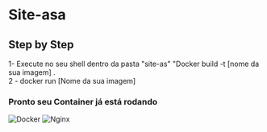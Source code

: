 
# Site-asa 
## Step by Step
1- Execute no seu shell dentro da pasta "site-as" "Docker build -t [nome da sua imagem] .   
2 - docker run [Nome da sua imagem]
### Pronto seu Container já está rodando

![Docker](https://img.shields.io/badge/docker-%230db7ed.svg?style=for-the-badge&logo=docker&logoColor=white)
	![Nginx](https://img.shields.io/badge/nginx-%23009639.svg?style=for-the-badge&logo=nginx&logoColor=white)
